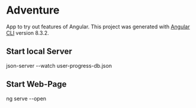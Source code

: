 # Adventure 

App to try out features of Angular.
This project was generated with [Angular CLI](https://github.com/angular/angular-cli) version 8.3.2.

## Start local Server

json-server --watch user-progress-db.json

## Start Web-Page
ng serve --open
